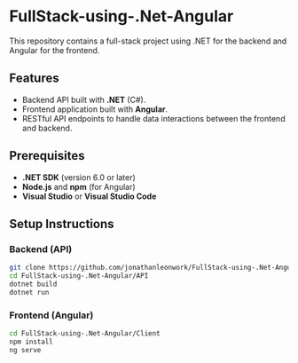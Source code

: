 # FullStack-using-.Net-Angular

This repository contains a full-stack project using .NET for the backend and Angular for the frontend.

## Features

- Backend API built with **.NET** (C#).
- Frontend application built with **Angular**.
- RESTful API endpoints to handle data interactions between the frontend and backend.

## Prerequisites

- **.NET SDK** (version 6.0 or later)
- **Node.js** and **npm** (for Angular)
- **Visual Studio** or **Visual Studio Code**

## Setup Instructions

### Backend (API)

```bash
git clone https://github.com/jonathanleonwork/FullStack-using-.Net-Angular.git
cd FullStack-using-.Net-Angular/API
dotnet build
dotnet run
```

### Frontend (Angular)

```bash
cd FullStack-using-.Net-Angular/Client
npm install
ng serve
```
